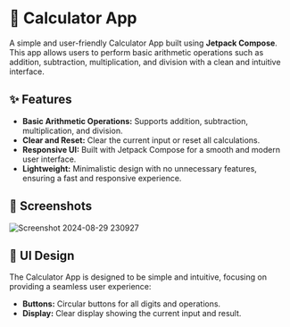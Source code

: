 
# 🧮 Calculator App

A simple and user-friendly Calculator App built using **Jetpack Compose**. This app allows users to perform basic arithmetic operations such as addition, subtraction, multiplication, and division with a clean and intuitive interface.

## ✨ Features

- **Basic Arithmetic Operations:** Supports addition, subtraction, multiplication, and division.
- **Clear and Reset:** Clear the current input or reset all calculations.
- **Responsive UI:** Built with Jetpack Compose for a smooth and modern user interface.
- **Lightweight:** Minimalistic design with no unnecessary features, ensuring a fast and responsive experience.

## 📱 Screenshots

![Screenshot 2024-08-29 230927](https://github.com/user-attachments/assets/e88f9588-1339-4385-9f2c-52114fea251f)


## 🎨 UI Design

The Calculator App is designed to be simple and intuitive, focusing on providing a seamless user experience:

- **Buttons:** Circular buttons for all digits and operations.
- **Display:** Clear display showing the current input and result.

